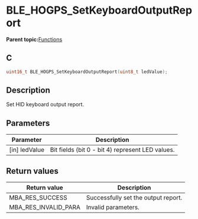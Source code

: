 # BLE\_HOGPS\_SetKeyboardOutputReport

**Parent topic:**[Functions](GUID-9E702AA1-2983-4EA5-8BAD-D1D63600D31F.md)

## C

```c
uint16_t BLE_HOGPS_SetKeyboardOutputReport(uint8_t ledValue);
```

## Description

Set HID keyboard output report.

## Parameters

|Parameter|Description|
|---------|-----------|
|\[in\] ledValue|Bit fields \(bit 0 - bit 4\) represent LED values.|

## Return values

|Return value|Description|
|------------|-----------|
|MBA\_RES\_SUCCESS|Successfully set the output report.|
|MBA\_RES\_INVALID\_PARA|Invalid parameters.|

